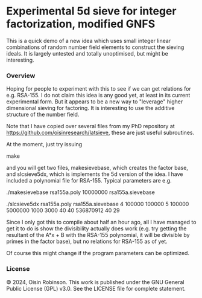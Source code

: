 # Experimental 5d sieve for integer factorization, modified GNFS
This is a quick demo of a new idea which uses small integer linear combinations of
random number field elements to construct the sieving ideals.  It is largely
untested and totally unoptimised, but might be interesting.

### Overview
Hoping for people to experiment with this to see if we can get relations for e.g. RSA-155.
I do not claim this idea is any good yet, at least in its current experimental form.
But it appears to be a new way to "leverage" higher dimensional sieving for factoring.
It is interesting to use the additive structure of the number field.

Note that I have copied over several files from my PhD repository at
https://github.com/oisinresearch/latsieve, these are just useful subroutines.

At the moment, just try issuing

make

and you will get two files, makesievebase, which creates the factor base, and
slcsieve5dx, which is implements the 5d version of the idea.  I have included a polynomial
file for RSA-155.  Typical parameters are e.g.

./makesievebase rsa155a.poly 10000000 rsa155a.sievebase

./slcsieve5dx rsa155a.poly rsa155a.sievebase 4 100000 100000 5 100000 5000000 1000 3000 40 40 536870912 40 29

Since I only got this to compile about half an hour ago, all I have managed to get it to
do is show the divisibility actually does work (e.g. try getting the resultant of the
A*x + B with the RSA-155 polynomial, it will be divisible by primes in the factor base),
but no relations for RSA-155 as of yet.

Of course this might change if the program parameters can be optimized.

### License
&copy; 2024, Oisin Robinson.
This work is published under the GNU General Public License (GPL) v3.0.
See the LICENSE file for complete statement.

